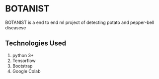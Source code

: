# BOTANIST
 BOTANIST is a end to end ml project of detecting potato and pepper-bell diseasese

## Technologies Used
<ol>
 <li>python 3+</li>
 <li>Tensorflow</li>
 <li>Bootstrap</li>
 <li>Google Colab</li>
</ol>
